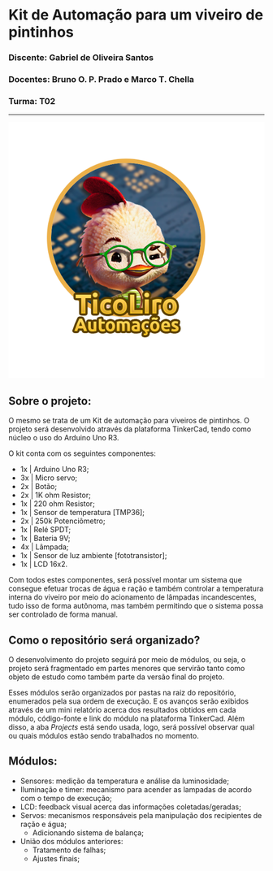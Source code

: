 # Kit de Automação para um viveiro de pintinhos

### <b>Discente:</b> Gabriel de Oliveira Santos
### <b>Docentes:</b> Bruno O. P. Prado e Marco T. Chella
### <b>Turma:</b> T02

<hr>

![Logo da empresa](./midia/logo-empresa.png "Logo da empresa")

## Sobre o projeto:

O mesmo se trata de um Kit de automação para viveiros de pintinhos. O projeto será desenvolvido através da plataforma TinkerCad, tendo como núcleo o uso do Arduino Uno R3.


O kit conta com os seguintes componentes:
- 1x | Arduino Uno R3;
- 3x | Micro servo;
- 2x | Botão;
- 2x | 1K ohm Resistor;
- 1x | 220 ohm Resistor;
- 1x | Sensor de temperatura [TMP36];
- 2x | 250k Potenciômetro;
- 1x | Relé SPDT;
- 1x | Bateria 9V;
- 4x | Lâmpada;
- 1x | Sensor de luz ambiente [fototransistor];
- 1x | LCD 16x2.

Com todos estes componentes, será possível montar um sistema que consegue efetuar trocas de água e ração e também controlar a temperatura interna do viveiro por meio do acionamento de lâmpadas incandescentes, tudo isso de forma autônoma, mas também permitindo que o sistema possa ser controlado de forma manual.

## Como o repositório será organizado?
O desenvolvimento do projeto seguirá por meio de módulos, ou seja, o projeto será fragmentado em partes menores que servirão tanto como objeto de estudo como também parte da versão final do projeto.

Esses módulos serão organizados por pastas na raiz do repositório, enumerados pela sua ordem de execução. E os avanços serão exibidos através de um mini relatório acerca dos resultados obtidos em cada módulo, código-fonte e link do módulo na plataforma TinkerCad. Além disso, a aba _Projects_ está sendo usada, logo, será possível observar qual ou quais módulos estão sendo trabalhados no momento.

## Módulos:
- Sensores: medição da temperatura e análise da luminosidade;
- Iluminação e timer: mecanismo para acender as lampadas de acordo com o tempo de execução;
- LCD: feedback visual acerca das informações coletadas/geradas;
- Servos: mecanismos responsáveis pela manipulação dos recipientes de ração e água;
	- Adicionando sistema de balança;
- União dos módulos anteriores:
	- Tratamento de falhas;
	- Ajustes finais;